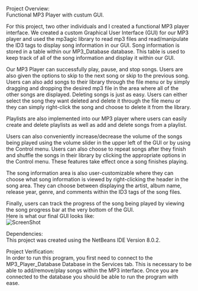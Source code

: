 Project Overview:  
Functional MP3 Player with custum GUI.  
  
For this project, two other individuals and I created a functional MP3 player interface. We created a custom Graphical User Interface (GUI) for our MP3 player and used the mp3agic library to read mp3 files and read/manipulate the ID3 tags to display song information in our GUI. Song information is stored in a table within our MP3_Database database. This table is used to keep track of all of the song information and display it within our GUI.   
  
Our MP3 Player can successfully play, pause, and stop songs. Users are also given the options to skip to the next song or skip to the previous song. Users can also add songs to their library through the file menu or by simply dragging and dropping the desired mp3 file in the area where all of the other songs are displayed. Deleting songs is just as easy. Users can either select the song they want deleted and delete it through the file menu or they can simply right-click the song and choose to delete it from the library.   
  
Playlists are also implemented into our MP3 player where users can easily create and delete playlists as well as add and delete songs from a playlist.  
  
Users can also conveniently increase/decrease the volume of the songs being played using the volume slider in the upper left of the GUI or by using the Control menu. Users can also choose to repeat songs after they finish and shuffle the songs in their library by clicking the appropriate options in the Control menu. These features take effect once a song finishes playing.   
  
The song information area is also user-customizable where they can choose what song information is viewed by right-clicking the header in the song area. They can choose between displaying the artist, album name, release year, genre, and comments within the ID3 tags of the song files.  
  
Finally, users can track the progress of the song being played by viewing the song progress bar at the very bottom of the GUI.  
Here is what our final GUI looks like:  
![ScreenShot](https://cloud.githubusercontent.com/assets/14812721/24889636/f32c4bbe-1e1f-11e7-9a71-5c6bc3aeae2a.jpg)
  

Dependencies:  
This project was created using the NetBeans IDE Version 8.0.2.  
  
Project Verification:   
In order to run this program, you first need to connect to the MP3_Player_Database Database in the Services tab. This is necessary to be able to add/remove/play songs within the MP3 interface. Once you are connected to the database you should be able to run the program with ease.
